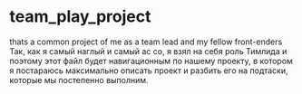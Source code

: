 # team_play_project
thats a common project of me as a team lead and my fellow front-enders 
Так, как я самый наглый и самый ас со, я взял на себя роль Тимлида и поэтому этот файл будет навигационным по нашему проекту, в котором я постараюсь максимально описать проект и разбить его на подтаски, которые мы постепенно выполним. 
